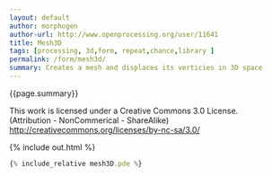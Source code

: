 ```yaml
---
layout: default
author: morphogen
author-url: http://www.openprocessing.org/user/11641
title: Mesh3D
tags: [processing, 3d,form, repeat,chance,library ]
permalink: /form/mesh3d/
summary: Creates a mesh and displaces its verticies in 3D space  
---
```


{{page.summary}}

This work is licensed under a Creative Commons 3.0 License.  
(Attribution - NonCommerical - ShareAlike)  
http://creativecommons.org/licenses/by-nc-sa/3.0/  

<!-- more -->

{% include out.html %}

```js
{% include_relative mesh3D.pde %}
```



